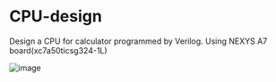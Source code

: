 # CPU-design
Design a CPU for calculator programmed by Verilog.
Using NEXYS A7 board(xc7a50ticsg324-1L)

![image](https://github.com/AITT000/CPU-design/assets/92792506/1072a496-9f75-40db-81ec-7cfc62b0cb6f)

